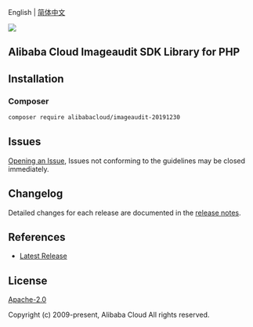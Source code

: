 English | [简体中文](README-CN.md)

![](https://aliyunsdk-pages.alicdn.com/icons/AlibabaCloud.svg)

## Alibaba Cloud Imageaudit SDK Library for PHP

## Installation

### Composer

```bash
composer require alibabacloud/imageaudit-20191230
```

## Issues

[Opening an Issue](https://github.com/aliyun/alibabacloud-sdk/issues/new), Issues not conforming to the guidelines may be closed immediately.

## Changelog

Detailed changes for each release are documented in the [release notes](./ChangeLog.txt).

## References

* [Latest Release](https://github.com/aliyun/alibabacloud-sdk)

## License

[Apache-2.0](http://www.apache.org/licenses/LICENSE-2.0)

Copyright (c) 2009-present, Alibaba Cloud All rights reserved.
